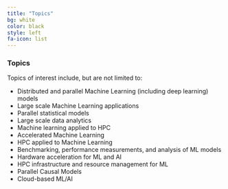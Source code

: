 ```yaml
---
title: "Topics"
bg: white
color: black
style: left
fa-icon: list
---
```


### Topics

Topics of interest include, but are not limited to:

* Distributed and parallel Machine Learning (including deep learning) models
* Large scale Machine Learning applications
* Parallel statistical models
* Large scale data analytics
* Machine learning applied to HPC
* Accelerated Machine Learning
* HPC applied to Machine Learning
* Benchmarking, performance measurements, and analysis of ML models
* Hardware acceleration for ML and AI
* HPC infrastructure and resource management for ML
* Parallel Causal Models
* Cloud-based ML/AI

